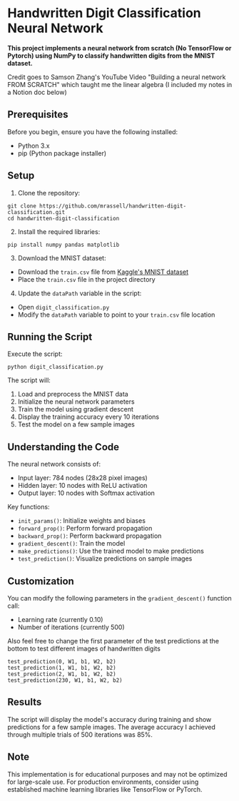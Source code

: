 # Handwritten Digit Classification Neural Network

**This project implements a neural network from scratch (No TensorFlow or Pytorch) using NumPy to classify handwritten digits from the MNIST dataset.**

Credit goes to Samson Zhang's YouTube Video "Building a neural network FROM SCRATCH" which taught me the linear algebra 
(I included my notes in a Notion doc below)

## Prerequisites

Before you begin, ensure you have the following installed:
- Python 3.x
- pip (Python package installer)

## Setup

1. Clone the repository:
``` 
git clone https://github.com/mrassell/handwritten-digit-classification.git
cd handwritten-digit-classification
```
2. Install the required libraries:
```
pip install numpy pandas matplotlib
``` 
3. Download the MNIST dataset:
- Download the `train.csv` file from [Kaggle's MNIST dataset](https://www.kaggle.com/competitions/digit-recognizer/data)
- Place the `train.csv` file in the project directory

4. Update the `dataPath` variable in the script:
- Open `digit_classification.py`
- Modify the `dataPath` variable to point to your `train.csv` file location

## Running the Script

Execute the script:
```
python digit_classification.py
```
The script will:
1. Load and preprocess the MNIST data
2. Initialize the neural network parameters
3. Train the model using gradient descent
4. Display the training accuracy every 10 iterations
5. Test the model on a few sample images

## Understanding the Code

The neural network consists of:
- Input layer: 784 nodes (28x28 pixel images)
- Hidden layer: 10 nodes with ReLU activation
- Output layer: 10 nodes with Softmax activation

Key functions:
- `init_params()`: Initialize weights and biases
- `forward_prop()`: Perform forward propagation
- `backward_prop()`: Perform backward propagation
- `gradient_descent()`: Train the model
- `make_predictions()`: Use the trained model to make predictions
- `test_prediction()`: Visualize predictions on sample images

## Customization

You can modify the following parameters in the `gradient_descent()` function call:
- Learning rate (currently 0.10)
- Number of iterations (currently 500)

Also feel free to change the first parameter of the test predictions at the bottom to test different images of handwritten digits
```
test_prediction(0, W1, b1, W2, b2)
test_prediction(1, W1, b1, W2, b2)
test_prediction(2, W1, b1, W2, b2)
test_prediction(230, W1, b1, W2, b2)

```

## Results

The script will display the model's accuracy during training and show predictions for a few sample images.
The average accuracy I achieved through multiple trials of 500 iterations was 85%.

## Note

This implementation is for educational purposes and may not be optimized for large-scale use. For production environments, consider using established machine learning libraries like TensorFlow or PyTorch.
